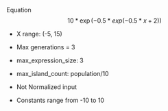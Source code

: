 Equation
$$10*\exp(-0.5*exp(-0.5*x + 2))$$
- X range: (-5, 15)

- Max generations = 3
- max_expression_size: 3
- max_island_count: population/10

- Not Normalized input
- Constants range from -10 to 10